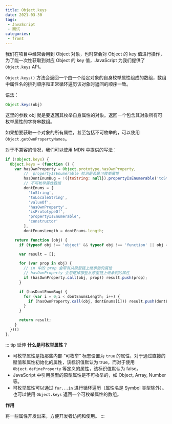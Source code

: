 ```yaml
---
title: Object.keys
date: 2021-03-30
tags:
 - JavaScript
 - 面试
categories:
 - front
---
```


我们在项目中经常会用到 Object 对象，也时常会对 Object 的 key 值进行操作，为了能一次性获取到对应 Object 的 key 值，JavaScript 为我们提供了 `Object.keys` API。

`Object.keys()` 方法会返回一个由一个给定对象的自身枚举属性组成的数组，数组中属性名的排列顺序和正常循环遍历该对象时返回的顺序一致。

语法：

```js
Object.keys(obj)
```

这里的参数 obj 就是要返回其枚举自身属性的对象。返回一个包含其对象所有可枚举属性的字符串数组。

如果想要获取一个对象的所有属性，甚至包括不可枚举的，可以使用 `Object.getOwnPropertyNames`。

对于不兼容的情况，我们可以使用 MDN 中提供的写法：

```js
if (!Object.keys) {
  Object.keys = (function () {
    var hasOwnProperty = Object.prototype.hasOwnProperty,
        //  propertyIsEnumerable 检测是否是可枚举属性
        hasDontEnumBug = !({toString: null}).propertyIsEnumerable('toString'),
        // 不可枚举属性数组
        dontEnums = [
          'toString',
          'toLocaleString',
          'valueOf',
          'hasOwnProperty',
          'isPrototypeOf',
          'propertyIsEnumerable',
          'constructor'
        ],
        dontEnumsLength = dontEnums.length;

    return function (obj) {
      if (typeof obj !== 'object' && typeof obj !== 'function' || obj === null) throw new TypeError('Object.keys called on non-object');

      var result = [];

      for (var prop in obj) {
        // in 中的 prop 会带有从原型链上继承到的属性
        // hasOwnProperty 会忽略掉那些从原型链上继承到的属性
        if (hasOwnProperty.call(obj, prop)) result.push(prop);
      }

      if (hasDontEnumBug) {
        for (var i = 0;i < dontEnumsLength; i++) {
          if (hasOwnProperty.call(obj, dontEnums[i])) result.push(dontEnums[i]);
        }
      }

      return result;
    }
  })()
};
```

::: tip 延伸
**什么是可枚举属性？**

- 可枚举属性是指那些内部 “可枚举” 标志设置为 `true` 的属性，对于通过直接的赋值和属性初始化的属性，该标识值默认为 true，而对于使用 `Object.defineProperty` 等定义的属性，该标识值默认为 false。
- JavaScript 中引用类型的原型属性是不可枚举的，如 Object, Array, Number 等。
- 可枚举属性可以通过 `for...in` 进行循环遍历（属性名是 Symbol 类型除外）。也可以使用 `Object.keys` 返回一个可枚举属性的数组。

**作用**

将一些属性开发出来，方便开发者访问和使用。
:::